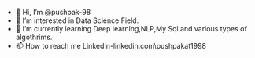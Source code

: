 - 👋 Hi, I’m @pushpak-98
- 👀 I’m interested in Data Science Field.
- 🌱 I’m currently learning Deep learning,NLP,My Sql and various types of algothrims.
- 📫 How to reach me LinkedIn-linkedin.com\pushpakat1998

<!---
pushpak-98/pushpak-98 is a ✨ special ✨ repository because its `README.md` (this file) appears on your GitHub profile.
You can click the Preview link to take a look at your changes.
--->
